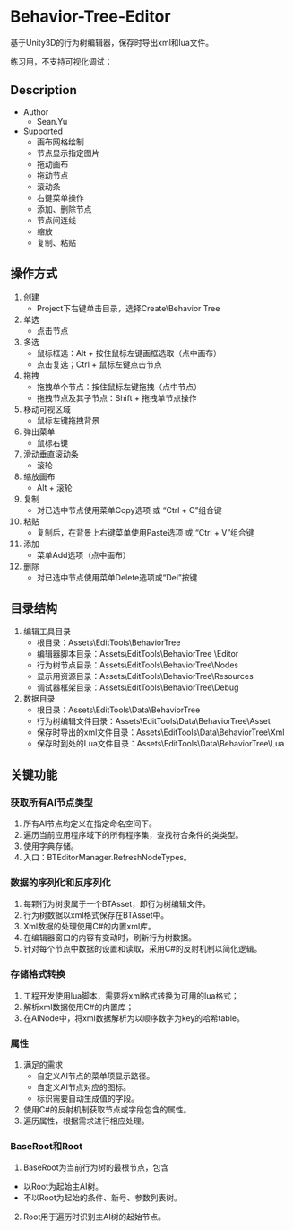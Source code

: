 # Behavior-Tree-Editor
基于Unity3D的行为树编辑器，保存时导出xml和lua文件。

练习用，不支持可视化调试；

## Description
- Author
    - Sean.Yu
- Supported
    - 画布网格绘制
    - 节点显示指定图片
    - 拖动画布
    - 拖动节点
    - 滚动条
    - 右键菜单操作
    - 添加、删除节点
    - 节点间连线
    - 缩放
    - 复制、粘贴

## 操作方式
1. 创建
    - Project下右键单击目录，选择Create\Behavior Tree
2. 单选
    - 点击节点
3. 多选
    - 鼠标框选：Alt + 按住鼠标左键画框选取（点中画布）
    - 点击复选；Ctrl + 鼠标左键点击节点
4. 拖拽
    - 拖拽单个节点：按住鼠标左键拖拽（点中节点）
    - 拖拽节点及其子节点：Shift + 拖拽单节点操作
5. 移动可视区域
    - 鼠标左键拖拽背景
6. 弹出菜单
    - 鼠标右键
7. 滑动垂直滚动条
    - 滚轮
8. 缩放画布
    - Alt + 滚轮
9. 复制
    - 对已选中节点使用菜单Copy选项 或 “Ctrl + C”组合键
10. 粘贴
    - 复制后，在背景上右键菜单使用Paste选项 或 “Ctrl + V”组合键
11. 添加
    - 菜单Add选项（点中画布）
12. 删除
    - 对已选中节点使用菜单Delete选项或“Del”按键

## 目录结构
1. 编辑工具目录
    - 根目录：Assets\EditTools\BehaviorTree
    - 编辑器脚本目录：Assets\EditTools\BehaviorTree \Editor
    - 行为树节点目录：Assets\EditTools\BehaviorTree\Nodes
    - 显示用资源目录：Assets\EditTools\BehaviorTree\Resources
    - 调试器框架目录：Assets\EditTools\BehaviorTree\Debug
2. 数据目录
    - 根目录：Assets\EditTools\Data\BehaviorTree
    - 行为树编辑文件目录：Assets\EditTools\Data\BehaviorTree\Asset
    - 保存时导出的xml文件目录：Assets\EditTools\Data\BehaviorTree\Xml
    - 保存时到处的Lua文件目录：Assets\EditTools\Data\BehaviorTree\Lua

## 关键功能
### 获取所有AI节点类型
1.	所有AI节点均定义在指定命名空间下。
2.	遍历当前应用程序域下的所有程序集，查找符合条件的类类型。
3.	使用字典存储。
4.	入口：BTEditorManager.RefreshNodeTypes。
### 数据的序列化和反序列化
1.	每颗行为树隶属于一个BTAsset，即行为树编辑文件。
2.	行为树数据以xml格式保存在BTAsset中。
3.	Xml数据的处理使用C#的内置xml库。
4.	在编辑器窗口的内容有变动时，刷新行为树数据。
5.	针对每个节点中数据的设置和读取，采用C#的反射机制以简化逻辑。
### 存储格式转换
1.	工程开发使用lua脚本，需要将xml格式转换为可用的lua格式；
2.	解析xml数据使用C#的内置库；
3.	在AINode中，将xml数据解析为以顺序数字为key的哈希table。
### 属性
1.	满足的需求
    - 自定义AI节点的菜单项显示路径。
    - 自定义AI节点对应的图标。
    - 标识需要自动生成值的字段。
2.	使用C#的反射机制获取节点或字段包含的属性。
3.	遍历属性，根据需求进行相应处理。
### BaseRoot和Root
1.	BaseRoot为当前行为树的最根节点，包含
  - 以Root为起始主AI树。
  - 不以Root为起始的条件、新号、参数列表树。
2.	Root用于遍历时识别主AI树的起始节点。
